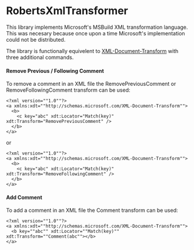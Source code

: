 # RobertsXmlTransformer

This library implements Microsoft's MSBuild XML transformation language. 
This was necesary because once upon a time Microsoft's implementation could
not be distributed.

The library is functionally equivelent to 
[XML-Document-Transform](https://docs.microsoft.com/en-us/previous-versions/aspnet/dd465326(v=vs.110))
with three additional commands.

#### Remove Previous / Following Comment

To remove a comment in an XML file the RemovePreviousComment or RemoveFollowingComment transform can be used:

    <?xml version=""1.0""?>
    <a xmlns:xdt=""http://schemas.microsoft.com/XML-Document-Transform"">
      <b>
        <c key="abc" xdt:Locator="Match(key)" xdt:Transform="RemovePreviousComment" />
      </b>
    </a>

or

    <?xml version=""1.0""?>
    <a xmlns:xdt=""http://schemas.microsoft.com/XML-Document-Transform"">
      <b>
        <c key="abc" xdt:Locator="Match(key)" xdt:Transform="RemoveFollowingComment" />
      </b>
    </a>

#### Add Comment

To add a comment in an XML file the Comment transform can be used:

    <?xml version=""1.0""?>
    <a xmlns:xdt=""http://schemas.microsoft.com/XML-Document-Transform"">
      <b key=""abc"" xdt:Locator=""Match(key)"" xdt:Transform=""Comment(abc""></b>
    </a>
